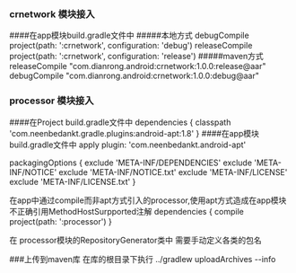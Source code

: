 ### crnetwork 模块接入
####在app模块build.gradle文件中
#####本地方式
debugCompile project(path: ':crnetwork', configuration: 'debug')
releaseCompile project(path: ':crnetwork', configuration: 'release')
#####maven方式
releaseCompile "com.dianrong.android:crnetwork:1.0.0:release@aar"
debugCompile "com.dianrong.android:crnetwork:1.0.0:debug@aar"


### processor 模块接入
####在Project build.gradle文件中
dependencies {
    classpath 'com.neenbedankt.gradle.plugins:android-apt:1.8'
}
####在app模块build.gradle文件中
apply plugin: 'com.neenbedankt.android-apt'

packagingOptions {
        exclude 'META-INF/DEPENDENCIES'
        exclude 'META-INF/NOTICE'
        exclude 'META-INF/NOTICE.txt'
        exclude 'META-INF/LICENSE'
        exclude 'META-INF/LICENSE.txt'
    }

在app中通过compile而非apt方式引入的processor,使用apt方式造成在app模块不正确引用MethodHostSurpported注解
dependencies {
    compile project(path: ':processor')
}

在 processor模块的RepositoryGenerator类中
需要手动定义各类的包名


###上传到maven库
在库的根目录下执行 ../gradlew uploadArchives --info
